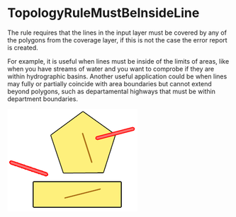 # TopologyRuleMustBeInsideLine

The rule requires that the lines in the input layer must be covered by any of the polygons from the coverage layer, if this is not the case the error report is created.

For example, it is useful when lines must be inside of the limits of areas, like when you have streams of water and you want to comprobe if they are within hydrographic basins. Another useful application could be when lines may fully or partially coincide with area boundaries but cannot extend beyond polygons, such as departamental highways that must be within department boundaries.

![Rule image](https://github.com/Maureque/TopologyRuleMustBeInsideLine/blob/master/MustBeInside_d/mustBeInsideLine.png "Rule image")
